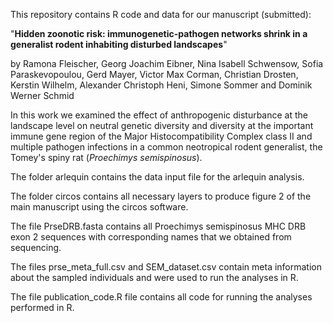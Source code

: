 This repository contains R code and data for our manuscript (submitted):

"__Hidden zoonotic risk: immunogenetic-pathogen networks shrink in a generalist rodent inhabiting disturbed landscapes__"

by Ramona Fleischer, Georg Joachim Eibner, Nina Isabell Schwensow, Sofia Paraskevopoulou, Gerd Mayer, Victor Max Corman, Christian Drosten, Kerstin Wilhelm, 
Alexander Christoph Heni, Simone Sommer and Dominik Werner Schmid

In this work we examined the effect of anthropogenic disturbance at the landscape level on neutral genetic diversity and diversity at the important immune gene region of the 
Major Histocompatibility Complex class II and multiple pathogen infections in a common neotropical rodent generalist, the Tomey's spiny rat (_Proechimys semispinosus_).

The folder arlequin contains the data input file for the arlequin analysis.

The folder circos contains all necessary layers to produce figure 2 of the main manuscript using the circos software.

The file PrseDRB.fasta contains all Proechimys semispinosus MHC DRB exon 2 sequences with corresponding names that we obtained from sequencing.

The files prse_meta_full.csv and SEM_dataset.csv contain meta information about the sampled individuals and were used to run the analyses in R.

The file publication_code.R file contains all code for running the analyses performed in R.
